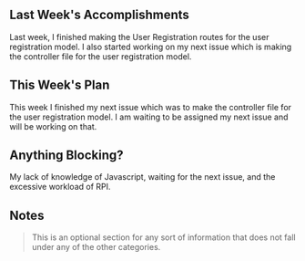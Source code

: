 ## Last Week's Accomplishments
Last week, I finished making the User Registration routes for the user registration model. I also started working on my next issue which is making the controller file for the user registration model. 


## This Week's Plan
This week I finished my next issue which was to make the controller file for the user registration model. I am waiting to be assigned my next issue and will be working on that.


## Anything Blocking?
My lack of knowledge of Javascript, waiting for the next issue, and the excessive workload of RPI.



## Notes

> This is an optional section for any sort of information that does not fall under any of the other categories.
